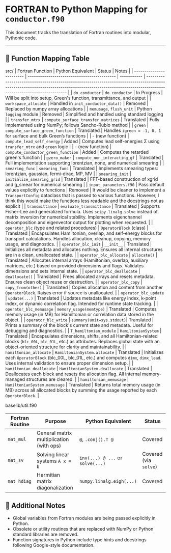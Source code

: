 # FORTRAN to Python Mapping for `conductor.f90`

This document tracks the translation of Fortran routines into modular, Pythonic code.

---

## 🔁 Function Mapping Table

src/
| Fortran Function | Python Equivalent | Status | Notes |
| ------------------------ | ------------------------------------------- | ----------- | --------------------------------------------------------------------------------------------------------------------------------------------------------------------------------------------------- |
| `do_conductor` | `do_conductor` | In Progress | Will be split into setup, Green's function, transmittance, and output |
| `workspace_allocate` | Handled in `init_conductor_data()` | Removed | Replaced by numpy array allocations |
| `memusage`, `flush_unit` | Python `logging` module | Removed | Simplified and handled using standard logging |
| `transfer_mtrx` | `compute_surface_transfer_matrices` | Translated | Fully implemented using NumPy; follows Sancho-Rubio method |
| `green` | `compute_surface_green_function` | Translated | Handles `igreen = -1, 0, 1` for surface and bulk Green’s functions |
| - (new function) | `compute_lead_self_energy` | Added | Computes lead self-energies Σ using `transfer_mtrx` and `green` logic |
| - (new function) | `compute_conductor_green_function` | Added | Computes the retarded green's function |
| `gzero_maker` | `compute_non_interacting_gf` | Translated | Full implementation supporting lorentzian, none, and numerical smearing |
| `smearing_func` | `smearing_func` | Translated | Implements smearing types: lorentzian, gaussian, fermi-dirac, MP, MV |
| `smearing_init` | `initialize_smearing_grid` | Translated | FFT-based construction of xgrid and g_smear for numerical smearing |
| `input_parameters.f90` | Pass default values explicitly to functions | Removed | It would be cleaner to implement a `TransportConfig` dataclass that is passed to various functions. However, I think this would make the functions less readable and the docstrings not as explicit |
| `transmittance` | `evaluate_transmittance` | Translated | Supports Fisher-Lee and generalized formula. Uses `scipy.linalg.solve` instead of matrix inversion for numerical stability. Implements eigenchannel decomposition and eigenvector output for plotting when requested. |
| `operator_blc` (type and related procedures) | `OperatorBlock` (class) | Translated | Encapsulates Hamiltonian, overlap, and self-energy blocks for transport calculations. Handles allocation, cleanup, copying, memory usage, and diagnostics. |
| `operator_blc_init` | `__init__` | Translated | Initializes all metadata and allocates nothing. Ensures all internal structures are in a clean, unallocated state. |
| `operator_blc_allocate` | `allocate()` | Translated | Allocates internal arrays (Hamiltonian, overlap, auxiliary matrices, etc.) based on provided dimensions and flags. Validates dimensions and sets internal state. |
| `operator_blc_deallocate` | `deallocate()` | Translated | Frees allocated arrays and resets metadata. Ensures clean object reuse or destruction. |
| `operator_blc_copy` | `copy_from(other)` | Translated | Copies allocation and content from another `OperatorBlock`. Raises error if source is unallocated. |
| `operator_blc_update` | `update(...)` | Translated | Updates metadata like energy index, k-point index, or dynamic correlation flag. Intended for runtime state tracking. |
| `operator_blc_memusage` | `memory_usage(memtype)` | Translated | Computes memory usage (in MB) for Hamiltonian or correlation data stored in the object. |
| `operator_blc_write` | `summary(unit=sys.stdout)`| Translated | Prints a summary of the block's current state and metadata. Useful for debugging and diagnostics. |
| `T_hamiltonian_module` | `HamiltonianSystem` | Translated | Encapsulates dimensions, shifts, and all Hamiltonian-related blocks (`blc_00L`, `blc_01L`, etc.) as attributes. Replaces global state with an object-oriented structure for clarity and maintainability. |
| `hamiltonian_allocate` | `HamiltonianSystem.allocate` | Translated | Initializes each `OperatorBlock` (blc_00L, blc_01L, etc.) and computes `dimx`, `dimx_lead`. Uses internal validation to ensure proper dimension setup. |
| `hamiltonian_deallocate` | `HamiltonianSystem.deallocate` | Translated | Deallocates each block and resets the allocation flag. All internal memory-managed structures are cleared. |
| `hamiltonian_memusage` | `HamiltonianSystem.memusage` | Translated | Returns total memory usage (in MB) across all allocated blocks by summing the usage reported by each `OperatorBlock`. |

baselib/util.f90

| Fortran Routine | Purpose                                  | Python Equivalent                | Status                |
| --------------- | ---------------------------------------- | -------------------------------- | --------------------- |
| `mat_mul`       | General matrix multiplication (with ops) | `@`, `.conj().T @`               | Covered               |
| `mat_sv`        | Solving linear systems `A x = b`         | `inv(...) @ ...` or `solve(...)` | Covered (via `solve`) |
| `mat_hdiag`     | Hermitian matrix diagonalization         | `numpy.linalg.eigh(...)`         | Covered               |

## 📌 Additional Notes

- Global variables from Fortran modules are being passed explicitly in Python.
- Obsolete or utility routines that are replaced with NumPy or Python standard libraries are removed.
- Function signatures in Python include type hints and docstrings following Google-style documentation.

